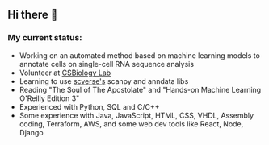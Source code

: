 ## Hi there 👋

### My current status:
- Working on an automated method based on machine learning models to annotate cells on single-cell RNA sequence analysis
- Volunteer at [CSBiology Lab](https://www.csbiology.org/)
- Learning to use [scverse's](https://github.com/scverse) scanpy and anndata libs
- Reading "The Soul of The Apostolate" and "Hands-on Machine Learning O'Reilly Edition 3"
- Experienced with Python, SQL and C/C++
- Some experience with Java, JavaScript, HTML, CSS, VHDL, Assembly coding, Terraform, AWS, and some web dev tools like React, Node, Django
  
<!--
**victorlga/victorlga** is a ✨ _special_ ✨ repository because its `README.md` (this file) appears on your GitHub profile.

Here are some ideas to get you started:

- 🔭 I’m currently working on ...
- 🌱 I’m currently learning ...
- 👯 I’m looking to collaborate on ...
- 🤔 I’m looking for help with ...
- 💬 Ask me about ...
- 📫 How to reach me: ...
- 😄 Pronouns: ...
- ⚡ Fun fact: ...
-->
